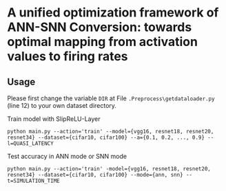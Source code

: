 # A unified optimization framework of ANN-SNN Conversion: towards optimal mapping from activation values to firing rates

## Usage

Please first change the variable `DIR` at File `.Preprocess\getdataloader.py` (line 12) to your own dataset directory. 


Train model with SlipReLU-Layer 

```
python main.py --action='train' --model={vgg16, resnet18, resnet20, resnet34} --dataset={cifar10, cifar100} --a={0.1, 0.2, ..., 0.9} --l=QUASI_LATENCY

```
Test accuracy in ANN mode or SNN mode

```
python main.py --action='train' -model={vgg16, resnet18, resnet20, resnet34} --dataset={cifar10, cifar100} --mode={ann, snn} --t=SIMULATION_TIME
```
